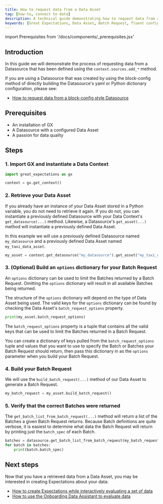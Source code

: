 ```yaml
---
title: How to request data from a Data Asset
tag: [how-to, connect to data]
description: A technical guide demonstrating how to request data from a Data Asset.
keywords: [Great Expectations, Data Asset, Batch Request, fluent configuration method]
---
```


<!-- Import statements start here. -->
import Prerequisites from '/docs/components/_prerequisites.jsx'

## Introduction

In this guide we will demonstrate the process of requesting data from a Datasource that has been defined using the `context.sources.add_*` method.

If you are using a Datasource that was created by using the block-config method of directly building the Datasource's yaml or Python dictionary configuration, please see:
- [How to request data from a block-config style Datasource](/docs/guides/connecting_to_your_data/how_to_get_one_or_more_batches_of_data_from_a_configured_datasource.md)

## Prerequisites

<Prerequisites requirePython = {false} requireInstallation = {false} requireDataContext = {false} requireSourceData = {null} requireDatasource = {false} requireExpectationSuite = {false}>

- An installation of GX
- A Datasource with a configured Data Asset
- A passion for data quality

</Prerequisites> 

## Steps

### 1. Import GX and instantiate a Data Context

```python title="Python code"
import great_expectations as gx

context = gx.get_context()
```

### 2. Retrieve your Data Asset

If you already have an instance of your Data Asset stored in a Python variable, you do not need to retrieve it again.  If you do not, you can instantiate a previously defined Datasource with your Data Context's `get_datasource(...)` method.  Likewise, a Datasource's `get_asset(...)` method will instantiate a previously defined Data Asset.

In this example we will use a previously defined Datasource named `my_datasource` and a previously defined Data Asset named `my_taxi_data_asset`.

```python title="Python code
my_asset = context.get_datasource("my_datasource").get_asset("my_taxi_data_asset")
```

### 3. (Optional) Build an `options` dictionary for your Batch Request

An `options` dictionary can be used to limit the Batches returned by a Batch Request.  Omitting the `options` dictionary will result in all available Batches being returned.

The structure of the `options` dictionary will depend on the type of Data Asset being used.  The valid keys for the `options` dictionary can be found by checking the Data Asset's `batch_request_options` property.

```python title="Python code"
print(my_asset.batch_request_options)
```

The `batch_request_options` property is a tuple that contains all the valid keys that can be used to limit the Batches returned in a Batch Request.

You can create a dictionary of keys pulled from the `batch_request_options` tuple and values that you want to use to specify the Batch or Batches your Batch Request should return, then pass this dictionary in as the `options` parameter when you build your Batch Request.

### 4. Build your Batch Request

We will use the `build_batch_request(...)` method of our Data Asset to generate a Batch Request.

```python title="Python code"
my_batch_request = my_asset.build_batch_request()
```

### 5. Verify that the correct Batches were returned

The `get_batch_list_from_batch_request(...)` method will return a list of the Batches a given Batch Request returns.  Because Batch definitions are quite verbose, it is easiest to determine what data the Batch Request will return by printing just the `batch_spec` of each Batch.

```python title="Python code"
batches = datasource.get_batch_list_from_batch_request(my_batch_request)
for batch in batches:
    print(batch.batch_spec)
```

## Next steps

Now that you have a retrieved data from a Data Asset, you may be interested in creating Expectations about your data:
- [How to create Expectations while interactively evaluating a set of data](/docs/guides/expectations/how_to_create_and_edit_expectations_with_instant_feedback_from_a_sample_batch_of_data.md)
- [How to use the Onboarding Data Assistant to evaluate data](/docs/guides/expectations/data_assistants/how_to_create_an_expectation_suite_with_the_onboarding_data_assistant.md)


